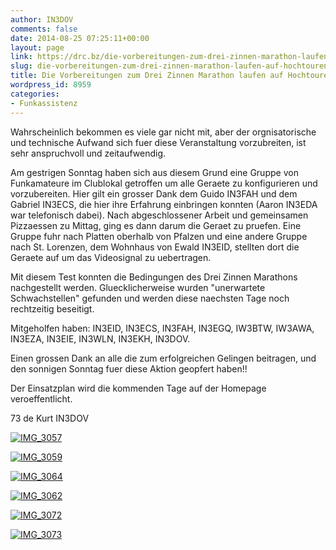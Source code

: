 ```yaml
---
author: IN3DOV
comments: false
date: 2014-08-25 07:25:11+00:00
layout: page
link: https://drc.bz/die-vorbereitungen-zum-drei-zinnen-marathon-laufen-auf-hochtouren/
slug: die-vorbereitungen-zum-drei-zinnen-marathon-laufen-auf-hochtouren
title: Die Vorbereitungen zum Drei Zinnen Marathon laufen auf Hochtouren.
wordpress_id: 8959
categories:
- Funkassistenz
---
```


Wahrscheinlich bekommen es viele gar nicht mit, aber der orgnisatorische und technische Aufwand sich fuer diese Veranstaltung vorzubreiten, ist sehr anspruchvoll und zeitaufwendig.

Am gestrigen Sonntag haben sich aus diesem Grund eine Gruppe von Funkamateure im Clublokal getroffen um alle Geraete zu konfigurieren und vorzubereiten. Hier gilt ein grosser Dank dem Guido IN3FAH und dem Gabriel IN3ECS, die hier ihre Erfahrung einbringen konnten (Aaron IN3EDA war telefonisch dabei). Nach abgeschlossener Arbeit und gemeinsamen Pizzaessen zu Mittag, ging es dann darum die Geraet zu pruefen. Eine Gruppe fuhr nach Platten oberhalb von Pfalzen und eine andere Gruppe nach St. Lorenzen, dem Wohnhaus von Ewald IN3EID, stellten dort die Geraete auf um das Videosignal zu uebertragen.

Mit diesem Test konnten die Bedingungen des Drei Zinnen Marathons nachgestellt werden. Gluecklicherweise wurden "unerwartete Schwachstellen" gefunden und werden diese naechsten Tage noch rechtzeitig beseitigt.

Mitgeholfen haben: IN3EID, IN3ECS, IN3FAH, IN3EGQ, IW3BTW, IW3AWA, IN3EZA, IN3EIE, IN3WLN, IN3EKH, IN3DOV.

Einen grossen Dank an alle die zum erfolgreichen Gelingen beitragen, und den sonnigen Sonntag fuer diese Aktion geopfert haben!!

Der Einsatzplan wird die kommenden Tage auf der Homepage veroeffentlicht.

73 de Kurt IN3DOV



[![IMG_3057](https://drc.bz/wp-content/uploads/2014/08/IMG_3057-300x225.jpg)](https://drc.bz/wp-content/uploads/2014/08/IMG_3057.jpg)



[![IMG_3059](https://drc.bz/wp-content/uploads/2014/08/IMG_3059-300x225.jpg)](https://drc.bz/wp-content/uploads/2014/08/IMG_3059.jpg)



[![IMG_3064](https://drc.bz/wp-content/uploads/2014/08/IMG_3064-300x225.jpg)](https://drc.bz/wp-content/uploads/2014/08/IMG_3064.jpg)



[![IMG_3062](https://drc.bz/wp-content/uploads/2014/08/IMG_3062-300x225.jpg)](https://drc.bz/wp-content/uploads/2014/08/IMG_3062.jpg)

[![IMG_3072](https://drc.bz/wp-content/uploads/2014/08/IMG_3072-168x300.jpg)](https://drc.bz/wp-content/uploads/2014/08/IMG_3072.jpg)



[![IMG_3073](https://drc.bz/wp-content/uploads/2014/08/IMG_3073-225x300.jpg)](https://drc.bz/wp-content/uploads/2014/08/IMG_3073.jpg)
